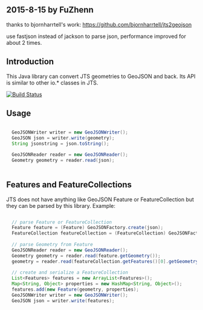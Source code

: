 ## 2015-8-15 by FuZhenn

thanks to bjornharrtell's work: https://github.com/bjornharrtell/jts2geojson

use fastjson instead of jackson to parse json, performance improved for about 2 times.

## Introduction

This Java library can convert JTS geometries to GeoJSON and back. Its API is similar to other io.* classes in JTS.

[![Build Status](https://travis-ci.org/bjornharrtell/jts2geojson.svg?branch=master)](https://travis-ci.org/bjornharrtell/jts2geojson)

## Usage

```java

  GeoJSONWriter writer = new GeoJSONWriter();
  GeoJSON json = writer.write(geometry);
  String jsonstring = json.toString();

  GeoJSONReader reader = new GeoJSONReader();
  Geometry geometry = reader.read(json);
  
```

## Features and FeatureCollections

JTS does not have anything like GeoJSON Feature or FeatureCollection but they can be parsed by this library. Example:

```java

  // parse Feature or FeatureCollection
  Feature feature = (Feature) GeoJSONFactory.create(json);
  FeatureCollection featureCollection = (FeatureCollection) GeoJSONFactory.create(json);
  
  // parse Geometry from Feature
  GeoJSONReader reader = new GeoJSONReader();
  Geometry geometry = reader.read(feature.getGeometry());
  geometry = reader.read(featureCollection.getFeatures()[0].getGeometry());
  
  // create and serialize a FeatureCollection
  List<Features> features = new ArrayList<Features>();
  Map<String, Object> properties = new HashMap<String, Object>();
  features.add(new Feature(geometry, properties);
  GeoJSONWriter writer = new GeoJSONWriter();
  GeoJSON json = writer.write(features);

```
